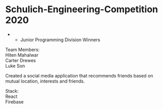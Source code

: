 # Schulich-Engineering-Competition 2020

* * Junior Programming Division Winners

Team Members:\
Hiten Mahalwar\
Carter Drewes\
Luke Son

Created a social media application that recommends friends based on mutual location, interests and friends.


Stack:\
React\
Firebase


